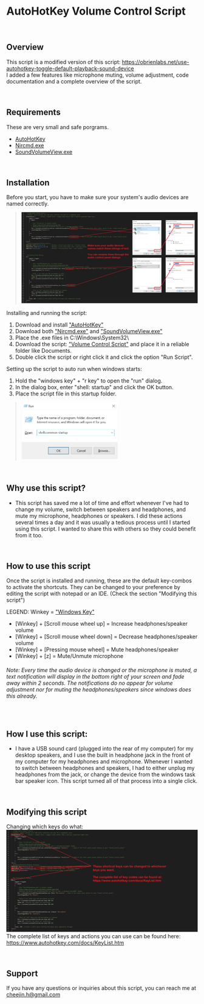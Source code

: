 # AutoHotKey Volume Control Script  

&nbsp;
## Overview
This script is a modified version of this script: https://obrienlabs.net/use-autohotkey-toggle-default-playback-sound-device  
I added a few features like microphone muting, volume adjustment, code documentation and a complete overview of the script.


&nbsp;
## Requirements 
These are very small and safe porgrams.
* [AutoHotKey](https://www.autohotkey.com/)  
* [Nircmd.exe](https://www.nirsoft.net/utils/nircmd.html)  
* [SoundVolumeView.exe](https://www.nirsoft.net/utils/sound_volume_view.html)


&nbsp;
## Installation
Before you start, you have to make sure your system's audio devices are named correctly.  
> ![There should be an image here... Looks like it's missing](./ignoreThisFolder/img_code_deviceNames.jpg?raw=true "Device Names")

Installing and running the script:
1. Download and install ["AutoHotKey"](https://www.autohotkey.com/)
1. Download both ["Nircmd.exe"](https://www.nirsoft.net/utils/nircmd.html) and ["SoundVolumeView.exe"](https://www.nirsoft.net/utils/sound_volume_view.html)  
1. Place the .exe files in C:\Windows\System32\  
1. Download the script: ["Volume Control Script"](https://github.com/h-cheema/Autohotkey-Volume-Control-Script/blob/master/VolumeControlScript.ahk) and place it in a reliable folder like Documents.  
1. Double click the script or right click it and click the option "Run Script".  


Setting up the script to auto run when windows starts:
1. Hold the "windows key" + "r key" to open the "run" dialog.
1. In the dialog box, enter "shell: startup" and click the OK button.
1. Place the script file in this startup folder.
> <img src="./ignoreThisFolder/img_startup.jpg" height="150">


&nbsp;
## Why use this script?
* This script has saved me a lot of time and effort whenever I've had to change my volume, switch between speakers and headphones, and mute my microphone, headphones or speakers. I did these actions several times a day and it was usually a tedious process until I started using this script. I wanted to share this with others so they could benefit from it too.


&nbsp;
## How to use this script
Once the script is installed and running, these are the default key-combos to activate the shortcuts. They can be changed to your preference by editing the script with notepad or an IDE. (Check the section "Modifying this script")

LEGEND: Winkey = ["Windows Key"](./ignoreThisFolder/img_winkey.jpg)
* [Winkey] + [Scroll mouse wheel up] = Increase headphones/speaker volume
* [Winkey] + [Scroll mouse wheel down] = Decrease headphones/speaker volume
* [Winkey] + [Pressing mouse wheel] = Mute headphones/speaker
* [Winkey] + [z] = Mute/Unmute microphone

###### Note: Every time the audio device is changed or the microphone is muted, a text notification will display in the bottom right of your screen and fade away within 2 seconds. The notifications do no appear for volume adjustment nor for muting the headphones/speakers since windows does this already.

&nbsp;
## How I use this script:
* I have a USB sound card (plugged into the rear of my computer) for my desktop speakers, and I use the built in headphone jack in the front of my computer for my headphones and microphone. Whenever I wanted to switch between headphones and speakers, I had to either unplug my headphones from the jack, or change the device from the windows task bar speaker icon. This script turned all of that process into a single click.

&nbsp;
## Modifying this script
Changing which keys do what:
![There should be an image here... Looks like it's missing](./ignoreThisFolder/img_code_keys.JPG?raw=true "Keys")
The complete list of keys and actions you can use can be found here: https://www.autohotkey.com/docs/KeyList.htm

&nbsp;
## Support
If you have any questions or inquiries about this script, you can reach me at cheejin.h@gmail.com
